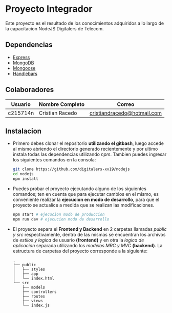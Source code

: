 # Proyecto Integrador

Este proyecto es el resultado de los conocimientos adquiridos a lo largo de la capacitacion NodeJS Digitalers de Telecom.

## Dependencias

* [Express](https://expressjs.com)
* [MongoDB](https://mongodb.com)
* [Mongoose](https://mongoosejs.com/)
* [Handlebars](https://handlebarsjs.com/)

## Colaboradores

| Usuario | Nombre Completo | Correo |
|-|-|-|
| c215714n | Cristian Racedo | cristiandracedo@hotmail.com |

## Instalacion

* Primero debes clonar el repositorio __utilizando el gitbash__, luego accede al mismo abriendo el directorio generado recientemente y por ultimo instala todas las dependencias utilizando _npm_. Tambien puedes ingresar los siguientes comandos en la consola:
    ```sh
    git clone https://github.com/digitalers-xv19/nodejs
    cd nodejs
    npm install
    ```
* Puedes probar el proyecto ejecutando alguno de los siguientes comandos; ten en cuenta que para ejecutar cambios en el mismo, es conveniente realizar la __ejecucion en modo de desarrollo__, para que el proyecto se actualice a medida que se realizan las modificaciones.
    ```sh
    npm start # ejecucion modo de produccion
    npm run dev # ejecucion modo de desarrollo
    ```
* El proyecto separa el __Frontend y Backend__ en 2 carpetas llamadas _public y src_ respectivamente, dentro de las mismas se encuentran los archivos de _estilos y logica_ de usuario __(frontend)__ y  en otra la _logica de aplicacion_ separada utilizando los _modelos MRC y MVC_ __(backend)__. La estructura de carpetas del proyecto corresponde a la siguiente:
    ```
    .
    ├── public
    │   ├── styles
    │   ├── app
    │   └── index.html
    └── src
        ├── models
        ├── controllers
        ├── routes
        ├── views
        └── index.js
    ```